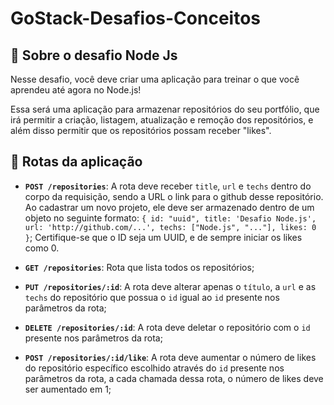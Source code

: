 # GoStack-Desafios-Conceitos

## 🚀  Sobre o desafio Node Js


Nesse desafio, você deve criar uma aplicação para treinar o que você aprendeu até agora no Node.js!

Essa será uma aplicação para armazenar repositórios do seu portfólio, que irá permitir a criação, listagem, atualização e remoção dos repositórios, e além disso permitir que os repositórios possam receber "likes".

## 📙 Rotas da aplicação



-   **`POST /repositories`**: A rota deve receber  `title`,  `url`  e  `techs`  dentro do corpo da requisição, sendo a URL o link para o github desse repositório. Ao cadastrar um novo projeto, ele deve ser armazenado dentro de um objeto no seguinte formato:  `{ id: "uuid", title: 'Desafio Node.js', url: 'http://github.com/...', techs: ["Node.js", "..."], likes: 0 }`; Certifique-se que o ID seja um UUID, e de sempre iniciar os likes como 0.
    
-   **`GET /repositories`**: Rota que lista todos os repositórios;
    
-   **`PUT /repositories/:id`**: A rota deve alterar apenas o  `título`, a  `url`  e as  `techs`  do repositório que possua o  `id`  igual ao  `id`  presente nos parâmetros da rota;
    
-   **`DELETE /repositories/:id`**: A rota deve deletar o repositório com o  `id`  presente nos parâmetros da rota;
    
-   **`POST /repositories/:id/like`**: A rota deve aumentar o número de likes do repositório específico escolhido através do  `id`  presente nos parâmetros da rota, a cada chamada dessa rota, o número de likes deve ser aumentado em 1;

